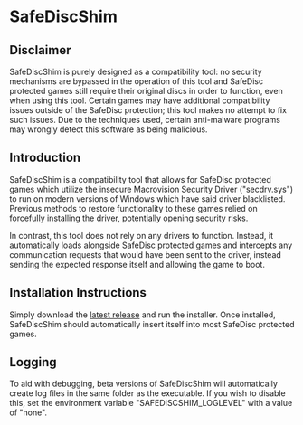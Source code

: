 # SafeDiscShim
## Disclaimer
SafeDiscShim is purely designed as a compatibility tool: no security mechanisms are bypassed in the operation of this 
tool and SafeDisc protected games still require their original discs in order to function, even when using this tool.
Certain games may have additional compatibility issues outside of the SafeDisc protection; this tool makes no attempt to
fix such issues. Due to the techniques used, certain anti-malware programs may wrongly detect this software as being
malicious.

## Introduction
SafeDiscShim is a compatibility tool that allows for SafeDisc protected games which utilize the insecure Macrovision
Security Driver ("secdrv.sys") to run on modern versions of Windows which have said driver blacklisted. Previous methods
to restore functionality to these games relied on forcefully installing the driver, potentially opening security risks.

In contrast, this tool does not rely on any drivers to function. Instead, it automatically loads alongside SafeDisc
protected games and intercepts any communication requests that would have been sent to the driver, instead sending the 
expected response itself and allowing the game to boot.

## Installation Instructions
Simply download the [latest release](https://github.com/RibShark/SafeDiscShim/releases/latest) and run the installer.
Once installed, SafeDiscShim should automatically insert itself into most SafeDisc protected games.

## Logging
To aid with debugging, beta versions of SafeDiscShim will automatically create log files in the same folder as the 
executable. If you wish to disable this, set the environment variable "SAFEDISCSHIM_LOGLEVEL" with a value of "none".
